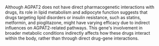 Although AGPAT2 does not have direct pharmacogenetic interactions with drugs, its role in lipid metabolism and adipocyte function suggests that drugs targeting lipid disorders or insulin resistance, such as statins, metformin, and pioglitazone, might have varying efficacy due to indirect influences on AGPAT2-related pathways. This gene's involvement in broader metabolic conditions indirectly affects how these drugs interact within the body, rather than through direct drug-gene interactions.